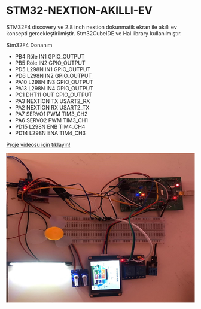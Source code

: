 # STM32-NEXTION-AKILLI-EV
STM32F4 discovery ve 2.8 inch nextion dokunmatik ekran ile akıllı ev konsepti gercekleştirilmiştir.
Stm32CubeIDE ve Hal library kullanılmıştır.

Stm32F4	           Donanım       <br/>
- PB4	  Röle IN1	  GPIO_OUTPUT <br>
- PB5  	Röle IN2	  GPIO_OUTPUT  <br>
- PD5 	L298N IN1	  GPIO_OUTPUT <br>
- PD6 	L298N IN2	  GPIO_OUTPUT <br>
- PA10	L298N IN3	  GPIO_OUTPUT <br>
- PA13	L298N IN4	  GPIO_OUTPUT <br>
- PC1 	DHT11 OUT	  GPIO_OUTPUT <br>
- PA3 	NEXTİON TX	USART2_RX <br>
- PA2	  NEXTİON RX	USART2_TX <br>
- PA7	  SERVO1 PWM	TIM3_CH2 <br>
- PA6	  SERVO2 PWM	TIM3_CH1 <br>
- PD15	L298N ENB	  TIM4_CH4  <br>
- PD14	L298N ENA	  TIM4_CH3 <br>

[Proje videosu için tıklayın!](https://drive.google.com/file/d/1z7vDsN92Ig8RMZQRaHtlpjLcWSlXltZZ/view?usp=sharing)

<img src="final_photo.jpg" width="600" height="400">

